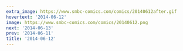 ```yaml
---
extra_image: https://www.smbc-comics.com/comics/20140612after.gif
hovertext: '2014-06-12'
image: https://www.smbc-comics.com/comics/20140612.png
next: '2014-06-13'
prev: '2014-06-11'
title: '2014-06-12'
---
```

